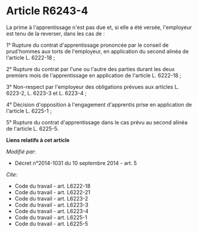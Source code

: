 # Article R6243-4

La prime à l'apprentissage n'est pas due et, si elle a été versée, l'employeur est tenu de la reverser, dans les cas de : 

1° Rupture du contrat d'apprentissage prononcée par le conseil de prud'hommes aux torts de l'employeur, en application du
second alinéa de l'article L. 6222-18 ; 

2° Rupture du contrat par l'une ou l'autre des parties durant les deux premiers mois de l'apprentissage en application de
l'article L. 6222-18 ; 

3° Non-respect par l'employeur des obligations prévues aux articles L. 6223-2, L. 6223-3 et L. 6223-4 ; 

4° Décision d'opposition à l'engagement d'apprentis prise en application de l'article L. 6225-1 ; 

5° Rupture du contrat d'apprentissage dans le cas prévu au second alinéa de l'article L. 6225-5.

**Liens relatifs à cet article**

_Modifié par_:

  - Décret n°2014-1031 du 10 septembre 2014 - art. 5

_Cite_:

  - Code du travail - art. L6222-18
  - Code du travail - art. L6222-21
  - Code du travail - art. L6223-2
  - Code du travail - art. L6223-3
  - Code du travail - art. L6223-4
  - Code du travail - art. L6225-1
  - Code du travail - art. L6225-5
